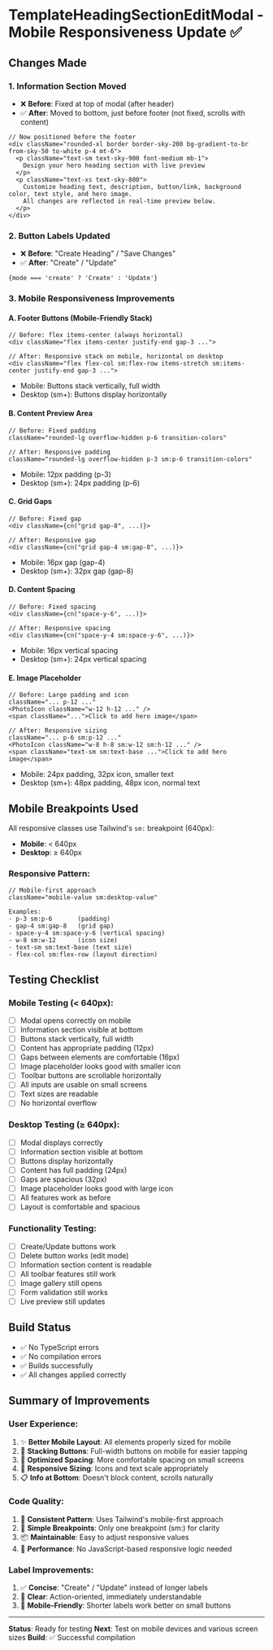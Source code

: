 # TemplateHeadingSectionEditModal - Mobile Responsiveness Update ✅

## Changes Made

### 1. **Information Section Moved**
- ❌ **Before**: Fixed at top of modal (after header)
- ✅ **After**: Moved to bottom, just before footer (not fixed, scrolls with content)

```tsx
// Now positioned before the footer
<div className="rounded-xl border border-sky-200 bg-gradient-to-br from-sky-50 to-white p-4 mt-6">
  <p className="text-sm text-sky-900 font-medium mb-1">
    Design your hero heading section with live preview
  </p>
  <p className="text-xs text-sky-800">
    Customize heading text, description, button/link, background color, text style, and hero image. 
    All changes are reflected in real-time preview below.
  </p>
</div>
```

### 2. **Button Labels Updated**
- ❌ **Before**: "Create Heading" / "Save Changes"
- ✅ **After**: "Create" / "Update"

```tsx
{mode === 'create' ? 'Create' : 'Update'}
```

### 3. **Mobile Responsiveness Improvements**

#### A. Footer Buttons (Mobile-Friendly Stack)
```tsx
// Before: flex items-center (always horizontal)
<div className="flex items-center justify-end gap-3 ...">

// After: Responsive stack on mobile, horizontal on desktop
<div className="flex flex-col sm:flex-row items-stretch sm:items-center justify-end gap-3 ...">
```
- Mobile: Buttons stack vertically, full width
- Desktop (sm+): Buttons display horizontally

#### B. Content Preview Area
```tsx
// Before: Fixed padding
className="rounded-lg overflow-hidden p-6 transition-colors"

// After: Responsive padding
className="rounded-lg overflow-hidden p-3 sm:p-6 transition-colors"
```
- Mobile: 12px padding (p-3)
- Desktop (sm+): 24px padding (p-6)

#### C. Grid Gaps
```tsx
// Before: Fixed gap
<div className={cn("grid gap-8", ...)}>

// After: Responsive gap
<div className={cn("grid gap-4 sm:gap-8", ...)}>
```
- Mobile: 16px gap (gap-4)
- Desktop (sm+): 32px gap (gap-8)

#### D. Content Spacing
```tsx
// Before: Fixed spacing
<div className={cn("space-y-6", ...)}>

// After: Responsive spacing
<div className={cn("space-y-4 sm:space-y-6", ...)}>
```
- Mobile: 16px vertical spacing
- Desktop (sm+): 24px vertical spacing

#### E. Image Placeholder
```tsx
// Before: Large padding and icon
className="... p-12 ..."
<PhotoIcon className="w-12 h-12 ..." />
<span className="...">Click to add hero image</span>

// After: Responsive sizing
className="... p-6 sm:p-12 ..."
<PhotoIcon className="w-8 h-8 sm:w-12 sm:h-12 ..." />
<span className="text-sm sm:text-base ...">Click to add hero image</span>
```
- Mobile: 24px padding, 32px icon, smaller text
- Desktop (sm+): 48px padding, 48px icon, normal text

## Mobile Breakpoints Used

All responsive classes use Tailwind's `sm:` breakpoint (640px):
- **Mobile**: < 640px
- **Desktop**: ≥ 640px

### Responsive Pattern:
```tsx
// Mobile-first approach
className="mobile-value sm:desktop-value"

Examples:
- p-3 sm:p-6       (padding)
- gap-4 sm:gap-8   (grid gap)
- space-y-4 sm:space-y-6 (vertical spacing)
- w-8 sm:w-12      (icon size)
- text-sm sm:text-base (text size)
- flex-col sm:flex-row (layout direction)
```

## Testing Checklist

### Mobile Testing (< 640px):
- [ ] Modal opens correctly on mobile
- [ ] Information section visible at bottom
- [ ] Buttons stack vertically, full width
- [ ] Content has appropriate padding (12px)
- [ ] Gaps between elements are comfortable (16px)
- [ ] Image placeholder looks good with smaller icon
- [ ] Toolbar buttons are scrollable horizontally
- [ ] All inputs are usable on small screens
- [ ] Text sizes are readable
- [ ] No horizontal overflow

### Desktop Testing (≥ 640px):
- [ ] Modal displays correctly
- [ ] Information section visible at bottom
- [ ] Buttons display horizontally
- [ ] Content has full padding (24px)
- [ ] Gaps are spacious (32px)
- [ ] Image placeholder looks good with large icon
- [ ] All features work as before
- [ ] Layout is comfortable and spacious

### Functionality Testing:
- [ ] Create/Update buttons work
- [ ] Delete button works (edit mode)
- [ ] Information section content is readable
- [ ] All toolbar features still work
- [ ] Image gallery still opens
- [ ] Form validation still works
- [ ] Live preview still updates

## Build Status
- ✅ No TypeScript errors
- ✅ No compilation errors
- ✅ Builds successfully
- ✅ All changes applied correctly

## Summary of Improvements

### User Experience:
1. ✨ **Better Mobile Layout**: All elements properly sized for mobile
2. 📱 **Stacking Buttons**: Full-width buttons on mobile for easier tapping
3. 🎯 **Optimized Spacing**: More comfortable spacing on small screens
4. 📐 **Responsive Sizing**: Icons and text scale appropriately
5. 📋 **Info at Bottom**: Doesn't block content, scrolls naturally

### Code Quality:
1. 🎨 **Consistent Pattern**: Uses Tailwind's mobile-first approach
2. 🔧 **Simple Breakpoints**: Only one breakpoint (sm:) for clarity
3. 📦 **Maintainable**: Easy to adjust responsive values
4. 🚀 **Performance**: No JavaScript-based responsive logic needed

### Label Improvements:
1. ✅ **Concise**: "Create" / "Update" instead of longer labels
2. 🎯 **Clear**: Action-oriented, immediately understandable
3. 📱 **Mobile-Friendly**: Shorter labels work better on small buttons

---

**Status**: Ready for testing
**Next**: Test on mobile devices and various screen sizes
**Build**: ✅ Successful compilation
